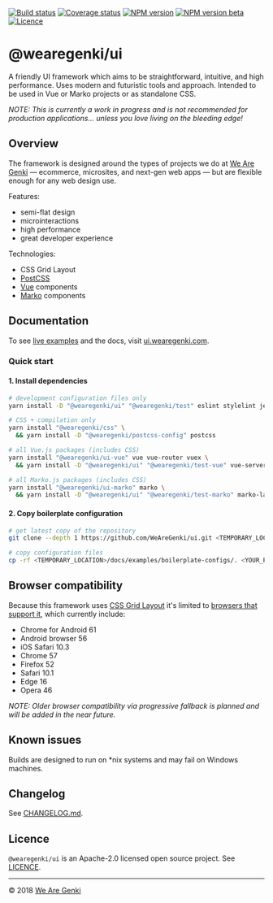 <!-- markdownlint-disable first-line-h1 -->

[![Build status](https://img.shields.io/travis/WeAreGenki/ui.svg)](https://travis-ci.org/WeAreGenki/ui)
[![Coverage status](https://img.shields.io/codecov/c/github/WeAreGenki/ui.svg)](https://codecov.io/gh/WeAreGenki/ui)
[![NPM version](https://img.shields.io/npm/v/@wearegenki/ui.svg)](https://www.npmjs.com/package/@wearegenki/ui)
[![NPM version beta](https://img.shields.io/npm/v/@wearegenki/ui/beta.svg)](https://www.npmjs.com/package/@wearegenki/ui)
[![Licence](https://img.shields.io/npm/l/@wearegenki/ui.svg)](https://github.com/WeAreGenki/ui/blob/master/LICENCE)

# @wearegenki/ui

A friendly UI framework which aims to be straightforward, intuitive, and high performance. Uses modern and futuristic tools and approach. Intended to be used in Vue or Marko projects or as standalone CSS.

_NOTE: This is currently a work in progress and is not recommended for production applications... unless you love living on the bleeding edge!_

## Overview

The framework is designed around the types of projects we do at [We Are Genki](https://wearegenki.com) — ecommerce, microsites, and next-gen web apps — but are flexible enough for any web design use.

Features:

* semi-flat design
* microinteractions
* high performance
* great developer experience

Technologies:

* CSS Grid Layout
* [PostCSS](http://postcss.org)
* [Vue](https://vuejs.org/) components
* [Marko](https://markojs.com) components

## Documentation

To see [live examples](https://ui.wearegenki.com/examples) and the docs, visit [ui.wearegenki.com](https://ui.wearegenki.com).

### Quick start

#### 1. Install dependencies

```bash
# development configuration files only
yarn install -D "@wearegenki/ui" "@wearegenki/test" eslint stylelint jest puppeteer

# CSS + compilation only
yarn install "@wearegenki/css" \
  && yarn install -D "@wearegenki/postcss-config" postcss

# all Vue.js packages (includes CSS)
yarn install "@wearegenki/ui-vue" vue vue-router vuex \
  && yarn install -D "@wearegenki/ui" "@wearegenki/test-vue" vue-server-renderer vue-template-compiler postcss eslint stylelint jest

# all Marko.js packages (includes CSS)
yarn install "@wearegenki/ui-marko" marko \
  && yarn install -D "@wearegenki/ui" "@wearegenki/test-marko" marko-lasso postcss-lasso lasso postcss eslint stylelint jest
```

#### 2. Copy boilerplate configuration

```bash
# get latest copy of the repository
git clone --depth 1 https://github.com/WeAreGenki/ui.git <TEMPORARY_LOCATION>

# copy configuration files
cp -rf <TEMPORARY_LOCATION>/docs/examples/boilerplate-configs/. <YOUR_PROJECT_LOCATION>
```

## Browser compatibility

Because this framework uses [CSS Grid Layout](https://developer.mozilla.org/en-US/docs/Web/CSS/CSS_Grid_Layout) it's limited to [browsers that support it](http://caniuse.com/#feat=css-grid), which currently include:

* Chrome for Android 61
* Android browser 56
* iOS Safari 10.3
* Chrome 57
* Firefox 52
* Safari 10.1
* Edge 16
* Opera 46

_NOTE: Older browser compatibility via progressive fallback is planned and will be added in the near future._

## Known issues

Builds are designed to run on *nix systems and may fail on Windows machines.

## Changelog

See [CHANGELOG.md](https://github.com/WeAreGenki/ui/blob/master/CHANGELOG.md).

## Licence

`@wearegenki/ui` is an Apache-2.0 licensed open source project. See [LICENCE](https://github.com/WeAreGenki/ui/blob/master/LICENCE).

-----

© 2018 [We Are Genki](https://wearegenki.com)
